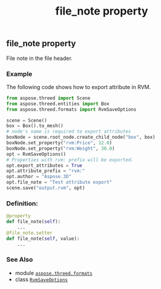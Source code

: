 ﻿---
title: file_note property
second_title: Aspose.3D for Python via .NET API References
description: 
type: docs
weight: 120
url: /aspose.threed.formats/rvmsaveoptions/file_note/
is_root: false
---

## file_note property


File note in the file header.

### Example 


The following code shows how to export attribute in RVM. 
		
```python
from aspose.threed import Scene
from aspose.threed.entities import Box
from aspose.threed.formats import RvmSaveOptions

scene = Scene()
box = Box().to_mesh()
# node's name is required to export attributes
boxNode = scene.root_node.create_child_node("box", box)
boxNode.set_property("rvm:Price", 12.0)
boxNode.set_property("rvm:Weight", 30.0)
opt = RvmSaveOptions()
# Properties with rvm: prefix will be exported.
opt.export_attributes = True
opt.attribute_prefix = "rvm:"
opt.author = "Aspose.3D"
opt.file_note = "Test attribute export"
scene.save("output.rvm", opt)

```
### Definition:
```python
@property
def file_note(self):
    ...
@file_note.setter
def file_note(self, value):
    ...
```

### See Also
* module [`aspose.threed.formats`](../../)
* class [`RvmSaveOptions`](/3d/python-net/aspose.threed.formats/rvmsaveoptions)
